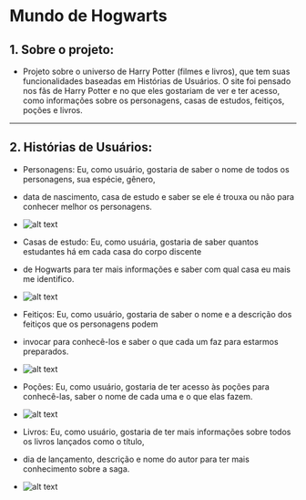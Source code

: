 # Mundo de Hogwarts

## 1. Sobre o projeto:

- Projeto sobre o universo de Harry Potter (filmes e livros), que tem suas funcionalidades baseadas em Histórias de Usuários.
  O site foi pensado nos fãs de Harry Potter e no que eles gostariam de ver e ter acesso, como informações sobre os personagens, casas de estudos, feitiços, poções e livros.

---

## 2. Histórias de Usuários:

- Personagens: Eu, como usuário, gostaria de saber o nome de todos os personagens, sua espécie, gênero, 
- data de nascimento, casa de estudo e saber se ele é trouxa ou não para conhecer melhor os personagens.<br/>
- 
  ![alt text](https://f001.backblazeb2.com/file/papocine/2016/11/20161114-universo-harry-potter-papo-de-cinema.jpg)

- Casas de estudo: Eu, como usuária, gostaria de saber quantos estudantes há em cada casa do corpo discente 
- de Hogwarts para ter mais informações e saber com qual casa eu mais me identifico.<br/>
- 
  ![alt text](https://www.floresepoesias.com/content/uploads/2020/09/Descubra-as-caracteristicas-das-casas-de-Hogwarts-entrelementos-1.png)

- Feitiços: Eu, como usuário, gostaria de saber o nome e a descrição dos feitiços que os personagens podem 
- invocar para conhecê-los e saber o que cada um faz para estarmos preparados.<br/>
- 
  ![alt text](https://static.fnac-static.com/multimedia/Images/PT/Comete/14238/CCP_IMG_ORIGINAL/199303.jpg)

- Poções: Eu, como usuário, gostaria de ter acesso às poções para conhecê-las, saber o nome de cada uma e o que elas fazem.<br/>
- 
  ![alt text](https://rollingstone.uol.com.br/media/_versions/harry-potter-pocoes_widelg.png)

- Livros: Eu, como usuário, gostaria de ter mais informações sobre todos os livros lançados como o título, 
- dia de lançamento, descrição e nome do autor para ter mais conhecimento sobre a saga.<br/>
- 
  ![alt text](https://http2.mlstatic.com/D_NQ_NP_2X_750536-MLB47441394358_092021-F.webp)
